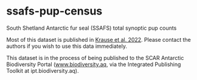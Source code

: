 # ssafs-pup-census
South Shetland Antarctic fur seal (SSAFS) total synoptic pup counts

Most of this dataset is published in [Krause et al. 2022](https://doi.org/10.3389/fmars.2021.796488). Please contact the authors if you wish to use this data immediately.

This dataset is in the process of being published to the SCAR Antarctic Biodiversity Portal (www.biodiversity.aq, via the Integrated Publishing Toolkit at ipt.biodiversity.aq). 
